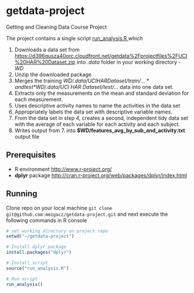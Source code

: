 getdata-project
===============

Getting and Cleaning Data Course Project

The project contains a single script [run_analysis.R ](https://github.com/mmigacz/getdata-project/blob/master/run_analysis.R) which 

1. Downloads a data set from https://d396qusza40orc.cloudfront.net/getdata%2Fprojectfiles%2FUCI%20HAR%20Dataset.zip into *.data* folder in your working directory - *WD*
2. Unzip the downloaded package 
3. Merges the training *$WD/.data/UCI HAR Dataset/train/...* and test *$WD/.data/UCI HAR Dataset/test/...* data into one data set.
4. Extracts only the measurements on the mean and standard deviation for each measurement. 
5. Uses descriptive activity names to name the activities in the data set
6. Appropriately labels the data set with descriptive variable names. 
7. From the data set in step 4, creates a second, independent tidy data set with the average of each variable for each activity and each subject.
8. Writes output from 7. into **$WD/features_avg_by_sub_and_activity.txt** output file

## Prerequisites

* R environment http://www.r-project.org/
* **dplyr** package http://cran.r-project.org/web/packages/dplyr/index.html

## Running 

Clone repo on your local machine ```git clone git@github.com:mmigacz/getdata-project.git``` and next execute the following commands in R console

```R
# set working directory on project repo
setwd("~/getdata-project")

# Install dplyr package
install.packages("dplyr")

# Install script
source("run_analysis.R")

# Run script
run_analysis()
```
